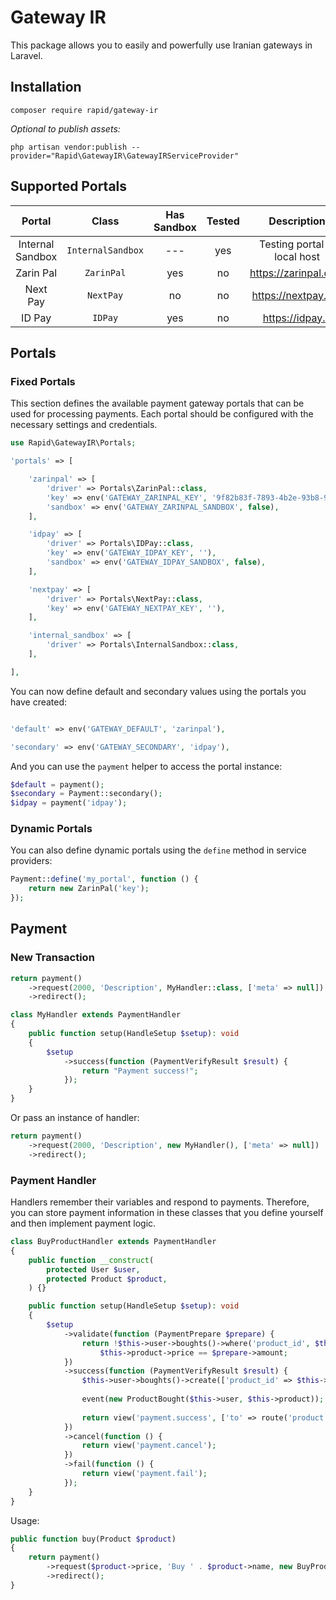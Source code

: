# Gateway IR

This package allows you to easily and powerfully use Iranian gateways in Laravel.

## Installation

```shell
composer require rapid/gateway-ir
```

_Optional to publish assets:_

```shell
php artisan vendor:publish --provider="Rapid\GatewayIR\GatewayIRServiceProvider"
```

## Supported Portals

|      Portal      |       Class       | Has Sandbox | Tested |         Description          |
|:----------------:|:-----------------:|:-----------:|:------:|:----------------------------:|
| Internal Sandbox | `InternalSandbox` |     ---     |  yes   | Testing portal in local host |
|    Zarin Pal     |    `ZarinPal`     |     yes     |   no   |     https://zarinpal.com     |
|     Next Pay     |     `NextPay`     |     no      |   no   |     https://nextpay.org      |
|      ID Pay      |      `IDPay`      |     yes     |   no   |       https://idpay.ir       |

## Portals

### Fixed Portals

This section defines the available payment gateway portals that can be used for
processing payments. Each portal should be configured with the necessary
settings and credentials.

```php
use Rapid\GatewayIR\Portals;

'portals' => [

    'zarinpal' => [
        'driver' => Portals\ZarinPal::class,
        'key' => env('GATEWAY_ZARINPAL_KEY', '9f82b83f-7893-4b2e-93b8-9a096ceb3428'),
        'sandbox' => env('GATEWAY_ZARINPAL_SANDBOX', false),
    ],

    'idpay' => [
        'driver' => Portals\IDPay::class,
        'key' => env('GATEWAY_IDPAY_KEY', ''),
        'sandbox' => env('GATEWAY_IDPAY_SANDBOX', false),
    ],

    'nextpay' => [
        'driver' => Portals\NextPay::class,
        'key' => env('GATEWAY_NEXTPAY_KEY', ''),
    ],

    'internal_sandbox' => [
        'driver' => Portals\InternalSandbox::class,
    ],

],
```

You can now define default and secondary values using the portals you have created:

```php

'default' => env('GATEWAY_DEFAULT', 'zarinpal'),

'secondary' => env('GATEWAY_SECONDARY', 'idpay'),

```

And you can use the `payment` helper to access the portal instance:

```php
$default = payment();
$secondary = Payment::secondary();
$idpay = payment('idpay');
```

### Dynamic Portals

You can also define dynamic portals using the `define` method in service providers:

```php
Payment::define('my_portal', function () {
    return new ZarinPal('key');
});
```


## Payment

### New Transaction

```php
return payment()
    ->request(2000, 'Description', MyHandler::class, ['meta' => null])
    ->redirect();
```

```php
class MyHandler extends PaymentHandler
{
    public function setup(HandleSetup $setup): void
    {
        $setup
            ->success(function (PaymentVerifyResult $result) {
                return "Payment success!";
            });
    }
}
```

Or pass an instance of handler:

```php
return payment()
    ->request(2000, 'Description', new MyHandler(), ['meta' => null])
    ->redirect();
```

### Payment Handler

Handlers remember their variables and respond to payments.
Therefore, you can store payment information in these classes that you define
yourself and then implement payment logic.

```php
class BuyProductHandler extends PaymentHandler
{
    public function __construct(
        protected User $user,
        protected Product $product,
    ) {}

    public function setup(HandleSetup $setup): void
    {
        $setup
            ->validate(function (PaymentPrepare $prepare) {
                return !$this->user->boughts()->where('product_id', $this->product->id)->exists() &&
                    $this->product->price == $prepare->amount;
            })
            ->success(function (PaymentVerifyResult $result) {
                $this->user->boughts()->create(['product_id' => $this->product->id]);
                
                event(new ProductBought($this->user, $this->product));
                
                return view('payment.success', ['to' => route('product.show', $this->product)]);
            })
            ->cancel(function () {
                return view('payment.cancel');
            })
            ->fail(function () {
                return view('payment.fail');
            });
    }
}
```

Usage:

```php
public function buy(Product $product)
{
    return payment()
        ->request($product->price, 'Buy ' . $product->name, new BuyProductHandler(auth()->user(), $product))
        ->redirect();
}
```
